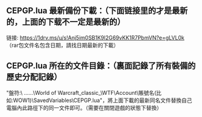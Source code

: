 ## CEPGP.lua 最新備份下載：（下面链接里的才是最新的，上面的下载不一定是最新的）
链接: https://1drv.ms/u/s!Anj5im0SB1K9l2G69vKK1R7PbmVN?e=gLVL0k （rar包文件名包含日期，請找日期最新的下載）

## CEPGP.lua 所在的文件目錄：（裏面記錄了所有裝備的歷史分配記錄）
"盤符:\ ......\World of Warcraft\_classic_\WTF\Account\賬號名(比如:WOW1)\SavedVariables\CEPGP.lua"，將上面下載的最新同名文件替換自己電腦內此路徑下的同一文件即可。（需要在關閉遊戲的狀態下替換）


